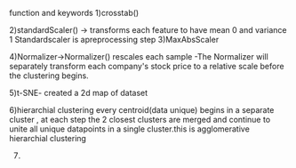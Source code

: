 function and keywords
1)crosstab()

2)standardScaler() -> transforms each feature to have mean 0 and variance 1
                      Standardscaler is apreprocessing step
3)MaxAbsScaler

4)Normalizer->Normalizer() rescales each sample -The Normalizer will separately transform each company's stock price to a relative scale before the clustering begins. 

5)t-SNE- created a 2d map of dataset

6)hierarchial clustering 
every centroid(data unique) begins in a separate cluster , at each step the 2 closest clusters are merged
and continue to unite all unique datapoints in a single cluster.this is agglomerative hierarchial clustering

7)
